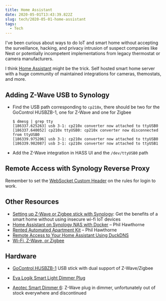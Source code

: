 ```yaml
---
title: Home Assistant
date: 2020-05-01T13:43:39.822Z
slug: tech/2020-05-01-home-assistant
tags:
  - Tech
---
```


I've been curious about ways to do IoT and smart home without accepting the surveillance, hacking, and privacy intrusion of suspect companies like Nest or potentially incompetent implementations from legacy thermostat or camera manufacturers.

I think [Home Assistant](https://www.home-assistant.io/) might be the trick. Self hosted smart home server with a huge community of maintained integrations for cameras, themostats, and more.

## Adding Z-Wave USB to Synology

- Find the USB path corresponding to `cp210x`, there should be two for the GoControl HUSBZB-1, one for Z-Wave and one for Zigbee
  ```
  $ dmesg | grep tty
  [186337.625263] usb 3-1: cp210x converter now attached to ttyUSB0
  [186337.640052] cp210x ttyUSB0: cp210x converter now disconnected from ttyUSB0
  [186339.975206] usb 3-1: cp210x converter now attached to ttyUSB0
  [186339.982087] usb 3-1: cp210x converter now attached to ttyUSB1
  ```
- Add the Z-Wave integration in HASS UI and the `/dev/ttyUSB0` path

## Remote Access with Synology Reverse Proxy

Remember to set the [WebSocket Custom Header](https://github.com/home-assistant/core/issues/24750) on the rules for login to work.

## Other Resources

- [Setting up Z-Wave or Zigbee stick with Synology](https://khaz.me/using-a-z-wave-or-zigbee-stick-on-synology-dsm-for-use-with-homeassistant-and-docker/): Get the benefits of a smart home without using insecure wi-fi IoT devices
- [Home Assistant on Synology NAS with Docker](https://philhawthorne.com/installing-home-assistant-io-on-a-synology-diskstation-nas/) – Phil Hawthorne
- [Rented Automated Apartment Kit](https://kit.co/philhawthorne/rented-automated-apartment-kit) – Phil Hawthorne
- [Remote Access to Your Home Assistant Using DuckDNS](https://www.youtube.com/watch?v=fNzngoXfxzw)
- [Wi-Fi, Z-Wave, or Zigbee](https://familyelectronics.net/2020/01/18/why-i-prefer-z-wave-and-zigbee-over-wifi-and-bluetooth/)

## Hardware

- [GoControl HUSBZB-1](https://www.amazon.ca/dp/B01GJ826F8/ref=as_li_ss_tl?s=gateway&crid=3T0T3DZ600D87&keywords=HUSBZB-1&sprefix=cob+led+rece,aps,196&language=en_US&sr=8-3&linkCode=gs2&linkId=c29b994e3d8c570f778207624dde39f3&tag=khaz349857-20) USB stick with dual support of Z-Wave/Zigbee
- [Eva Logik Smart Light Dimmer Plug](https://www.amazon.com/gp/product/B07VKKT7X7/ref=ppx_yo_dt_b_asin_title_o00_s00?ie=UTF8&psc=1)

- [Aeotec Smart Dimmer 6](https://aeotec.com/z-wave-plug-in-dimmer/): Z-Wave plug in dimmer, unfortunately out of stock everywhere and discontinued
